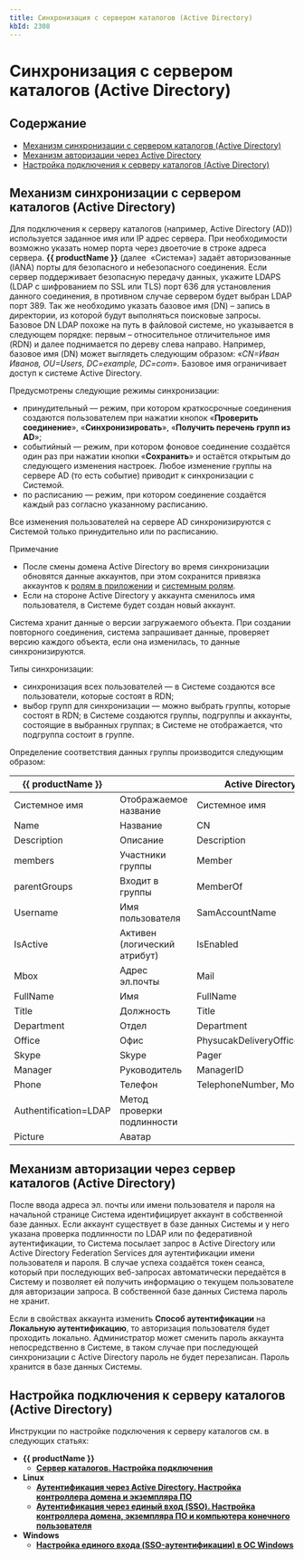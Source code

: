 ```yaml
---
title: Синхронизация с сервером каталогов (Active Directory)
kbId: 2308
---
```


# Синхронизация с сервером каталогов (Active Directory)

## Содержание

- [Механизм синхронизации с сервером каталогов (Active Directory)](#mcetoc_1gmbcbmq30)
- [Механизм авторизации через Active Directory](#mcetoc_1gmbcu35v1)
- [Настройка подключения к серверу каталогов (Active Directory)](#mcetoc_1gmbd45ra2)

## Механизм синхронизации с сервером каталогов (Active Directory)

Для подключения к серверу каталогов (например, Active Directory (AD)) используется заданное имя или IP адрес сервера. При необходимости возможно указать номер порта через двоеточие в строке адреса сервера. **{{ productName }}** (далее  «Система») задаёт авторизованные (IANA) порты для безопасного и небезопасного соединения. Если сервер поддерживает безопасную передачу данных, укажите LDAPS (LDAP с шифрованием по SSL или TLS) порт 636 для установления данного соединения, в противном случае сервером будет выбран LDAP порт 389. Так же необходимо указать базовое имя (DN) – запись в директории, из которой будут выполняться поисковые запросы. Базовое DN LDAP похоже на путь в файловой системе, но указывается в следующем порядке: первым – относительное отличительное имя (RDN) и далее поднимается по дереву слева направо. Например, базовое имя (DN) может выглядеть следующим образом: «*CN=Иван Иванов, OU=Users, DC=example, DC=com*». Базовое имя ограничивает доступ к системе Active Directory.

Предусмотрены следующие режимы синхронизации:

- принудительный — режим, при котором краткосрочные соединения создаются пользователем при нажатии кнопок «**Проверить соединение**», «**Синхронизировать**», «**Получить перечень групп из AD**»;
- событийный — режим, при котором фоновое соединение создаётся один раз при нажатии кнопки «**Сохранить**» и остаётся открытым до следующего изменения настроек. Любое изменение группы на сервере AD (то есть событие) приводит к синхронизации с Системой.
- по расписанию — режим, при котором соединение создаётся каждый раз согласно указанному расписанию.

Все изменения пользователей на сервере AD синхронизируются с Системой только принудительно или по расписанию.

Примечание

- После смены домена Active Directory во время синхронизации обновятся данные аккаунтов, при этом сохранится привязка аккаунтов к [ролям в приложении](https://kb.comindware.ru/article.php?id=2208) и [системным ролям](https://kb.comindware.ru/article.php?id=2175).
- Если на стороне Active Directory у аккаунта сменилось имя пользователя, в Системе будет создан новый аккаунт.

Система хранит данные о версии загружаемого объекта. При создании повторного соединения, система запрашивает данные, проверяет версию каждого объекта, если она изменилась, то данные синхронизируются.

Типы синхронизации:

- синхронизация всех пользователей — в Системе создаются все пользователи, которые состоят в RDN;
- выбор групп для синхронизации — можно выбрать группы, которые состоят в RDN; в Системе создаются группы, подгруппы и аккаунты, состоящие в выбранных группах; в Системе не отображается, что подгруппа состоит в группе.

Определение соответствия данных группы производится следующим образом:

| {{ productName }} | | Active Directory |
| --- | --- | --- |
| Системное имя | Отображаемое название | Системное имя |
| Name | Название | CN |
| Description | Описание | Description |
| members | Участники группы | Member |
| parentGroups | Входит в группы | MemberOf |
| Username | Имя пользователя | SamAccountName |
| IsActive | Активен (логический атрибут) | IsEnabled |
| Mbox | Адрес эл.почты | Mail |
| FullName | Имя | FullName |
| Title | Должность | Title |
| Department | Отдел | Department |
| Office | Офис | PhysucakDeliveryOfficeName |
| Skype | Skype | Pager |
| Manager | Руководитель | ManagerID |
| Phone | Телефон | TelephoneNumber, Mobile |
| Authentification=LDAP | Метод проверки подлинности |  |
| Picture | Аватар |  |

## Механизм авторизации через сервер каталогов (Active Directory)

После ввода адреса эл. почты или имени пользователя и пароля на начальной странице Система идентифицирует аккаунт в собственной базе данных. Если аккаунт существует в базе данных Системы и у него указана проверка подлинности по LDAP или по федеративной аутентификации, то Система посылает запрос в Active Directory или Active Directory Federation Services для аутентификации имени пользователя и пароля. В случае успеха создаётся токен сеанса, который при последующих веб-запросах автоматически передаётся в Систему и позволяет ей получить информацию о текущем пользователе для авторизации запроса. В собственной базе данных Система пароль не хранит.

Если в свойствах аккаунта изменить **Способ аутентификации** на **Локальную аутентификацию**, то авторизация пользователя будет проходить локально. Администратор может сменить пароль аккаунта непосредственно в Системе, в таком случае при последующей синхронизации с Active Directory пароль не будет перезаписан. Пароль хранится в базе данных Системы.

## Настройка подключения к серверу каталогов (Active Directory)

Инструкции по настройке подключения к серверу каталогов см. в следующих статьях:

- **{{ productName }}**
	- **[Сервер каталогов. Настройка подключения](https://kb.comindware.ru/article.php?id=2206)**
- **Linux**
	- **[Аутентификация через Active Directory. Настройка контроллера домена и экземпляра ПО](https://kb.comindware.ru/article.php?id=2517)**
	- **[Аутентификация через единый вход (SSO). Настройка контроллера домена, экземпляра ПО и компьютера конечного пользователя](https://kb.comindware.ru/article.php?id=2583)**
- **Windows**
	- **[Настройка единого входа (SSO-аутентификации) в ОС Windows](https://kb.comindware.ru/article.php?id=2309)**
